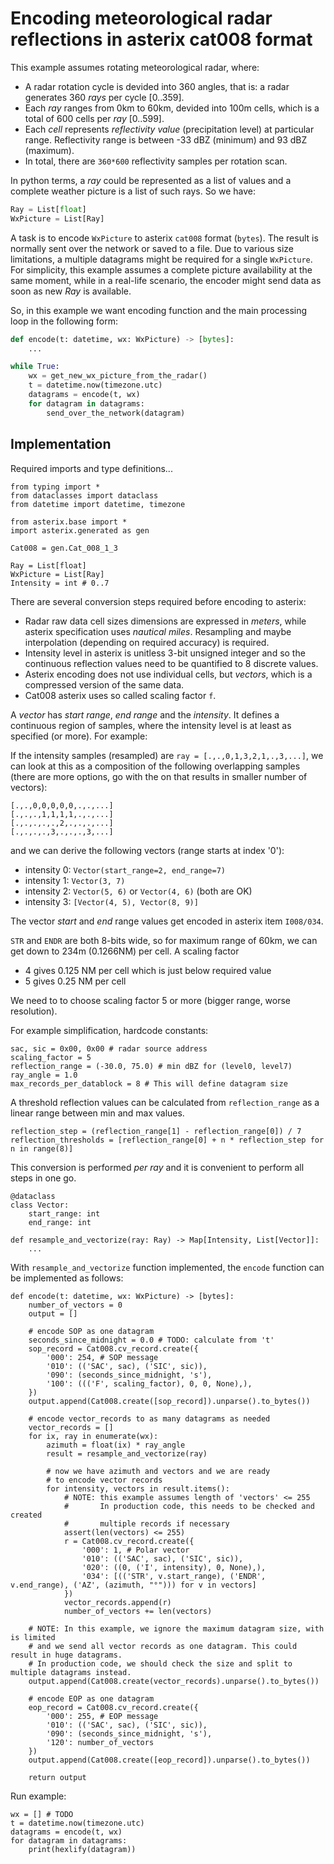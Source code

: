 # Encoding meteorological radar reflections in asterix cat008 format

This example assumes rotating meteorological radar, where:

- A radar rotation cycle is devided into 360 angles, that is: a radar
  generates 360 *rays* per cycle [0..359].
- Each *ray* ranges from 0km to 60km, devided into 100m cells, which is
  a total of 600 cells per *ray* [0..599].
- Each *cell* represents *reflectivity value* (precipitation level) at
  particular range. Reflectivity range is between
  -33 dBZ (minimum) and 93 dBZ (maximum).
- In total, there are `360*600` reflectivity samples per rotation scan.

In python terms, a *ray* could be represented as a list of values and
a complete weather picture is a list of such rays. So we have:

```python
Ray = List[float]
WxPicture = List[Ray]
```

A task is to encode `WxPicture` to asterix `cat008` format (`bytes`).
The result is normally sent over the network or saved to a file.
Due to various size limitations, a multiple datagrams might be required for
a single `WxPicture`. For simplicity, this example assumes a complete
picture availability at the same moment, while in a real-life scenario,
the encoder might send data as soon as new *Ray* is available.

So, in this example we want encoding function and the main processing
loop in the following form:

```python
def encode(t: datetime, wx: WxPicture) -> [bytes]:
    ...

while True:
    wx = get_new_wx_picture_from_the_radar()
    t = datetime.now(timezone.utc)
    datagrams = encode(t, wx)
    for datagram in datagrams:
        send_over_the_network(datagram)
```

## Implementation

Required imports and type definitions...

``` {.python file=test.py}
from typing import *
from dataclasses import dataclass
from datetime import datetime, timezone

from asterix.base import *
import asterix.generated as gen

Cat008 = gen.Cat_008_1_3

Ray = List[float]
WxPicture = List[Ray]
Intensity = int # 0..7
```

There are several conversion steps required before encoding to asterix:

- Radar raw data cell sizes dimensions are expressed in *meters*, while
  asterix specification uses *nautical miles*. Resampling and maybe
  interpolation (depending on required accuracy) is required.
- Intensity level in asterix is unitless 3-bit unsigned integer and so
  the continuous reflection values need to be quantified to 8 discrete
  values.
- Asterix encoding does not use individual cells, but *vectors*, which is
  a compressed version of the same data.
- Cat008 asterix uses so called scaling factor `f`.

A *vector* has *start range*, *end range* and the *intensity*. It defines
a continuous region of samples, where the intensity level is at least
as specified (or more). For example:

If the intensity samples (resampled) are
`ray = [.,.,0,1,3,2,1,.,3,...]`, we can look at this as a
composition of the following overlapping samples (there are more options,
go with the on that results in smaller number of vectors):

```
[.,.,0,0,0,0,0,.,.,...]
[.,.,.,1,1,1,1,.,.,...]
[.,.,.,.,.,2,.,.,.,...]
[.,.,.,.,3,.,.,.,3,...]
```

and we can derive the following vectors (range starts at index '0'):
- intensity 0: `Vector(start_range=2, end_range=7)`
- intensity 1: `Vector(3, 7)`
- intensity 2: `Vector(5, 6)` or `Vector(4, 6)` (both are OK)
- intensity 3: `[Vector(4, 5), Vector(8, 9)]`

The vector *start* and *end* range values get encoded in asterix
item `I008/034`.

`STR` and `ENDR` are both 8-bits wide, so for maximum range of
60km, we can get down to 234m (0.1266NM) per cell. A scaling factor
- 4 gives 0.125 NM per cell which is just below required value
- 5 gives 0.25 NM per cell

We need to to choose scaling factor 5 or more (bigger range, worse
resolution).

For example simplification, hardcode constants:

``` {.python file=test.py}
sac, sic = 0x00, 0x00 # radar source address
scaling_factor = 5
reflection_range = (-30.0, 75.0) # min dBZ for (level0, level7)
ray_angle = 1.0
max_records_per_datablock = 8 # This will define datagram size
```

A threshold reflection values can be calculated from `reflection_range`
as a linear range between min and max values.

``` {.python file=test.py}
reflection_step = (reflection_range[1] - reflection_range[0]) / 7
reflection_thresholds = [reflection_range[0] + n * reflection_step for n in range(8)]
```

This conversion is performed *per ray* and it is convenient to perform
all steps in one go.

``` {.python file=test.py}
@dataclass
class Vector:
    start_range: int
    end_range: int

def resample_and_vectorize(ray: Ray) -> Map[Intensity, List[Vector]]:
    ...
```

With `resample_and_vectorize` function implemented, the `encode`
function can be implemented as follows:

``` {.python file=test.py}
def encode(t: datetime, wx: WxPicture) -> [bytes]:
    number_of_vectors = 0
    output = []

    # encode SOP as one datagram
    seconds_since_midnight = 0.0 # TODO: calculate from 't'
    sop_record = Cat008.cv_record.create({
        '000': 254, # SOP message
        '010': (('SAC', sac), ('SIC', sic)),
        '090': (seconds_since_midnight, 's'),
        '100': ((('F', scaling_factor), 0, 0, None),),
    })
    output.append(Cat008.create([sop_record]).unparse().to_bytes())

    # encode vector_records to as many datagrams as needed
    vector_records = []
    for ix, ray in enumerate(wx):
        azimuth = float(ix) * ray_angle
        result = resample_and_vectorize(ray)

        # now we have azimuth and vectors and we are ready
        # to encode vector records
        for intensity, vectors in result.items():
            # NOTE: this example assumes length of 'vectors' <= 255
            #       In production code, this needs to be checked and created
            #       multiple records if necessary
            assert(len(vectors) <= 255)
            r = Cat008.cv_record.create({
                '000': 1, # Polar vector
                '010': (('SAC', sac), ('SIC', sic)),
                '020': ((0, ('I', intensity), 0, None),),
                '034': [(('STR', v.start_range), ('ENDR', v.end_range), ('AZ', (azimuth, "°"))) for v in vectors]
            })
            vector_records.append(r)
            number_of_vectors += len(vectors)

    # NOTE: In this example, we ignore the maximum datagram size, with is limited
    # and we send all vector records as one datagram. This could result in huge datagrams.
    # In production code, we should check the size and split to multiple datagrams instead.
    output.append(Cat008.create(vector_records).unparse().to_bytes())

    # encode EOP as one datagram
    eop_record = Cat008.cv_record.create({
        '000': 255, # EOP message
        '010': (('SAC', sac), ('SIC', sic)),
        '090': (seconds_since_midnight, 's'),
        '120': number_of_vectors
    })
    output.append(Cat008.create([eop_record]).unparse().to_bytes())

    return output
```

Run example:

``` {.python file=test.py}
wx = [] # TODO
t = datetime.now(timezone.utc)
datagrams = encode(t, wx)
for datagram in datagrams:
    print(hexlify(datagram))
```
